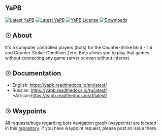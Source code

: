 ## YaPB
[![Latest YaPB](https://img.shields.io/github/v/release/yapb/yapb)](https://github.com/yapb/yapb/releases/latest) [![Latest YaPB](https://github.com/yapb/yapb/workflows/build/badge.svg)](https://github.com/yapb/yapb/actions) [![YaPB License](https://img.shields.io/github/license/yapb/yapb)](https://github.com/yapb/yapb/blob/master/LICENSE) [![Downloads](https://img.shields.io/github/downloads/yapb/yapb/total)](https://github.com/yapb/yapb/releases/latest)

## ☉ About
It's a computer controlled players (bots) for the Counter-Strike b6.6 - 1.6 and Counter-Strike: Condition Zero. Bots allows you to play that games without connecting any game server or even without internet.

## ☉ Documentation
* English: https://yapb.readthedocs.io/en/latest/
* Russian: https://yapb.readthedocs.io/ru/latest/
*African:https://yapb.readthedocs.io/af/latest/

## ☉ Waypoints
All requests/bugs regarding bots navigation graph (waypoints) are located in this [repository](https://github.com/yapb/graph). if you have  waypoint request, please post an issue there.
